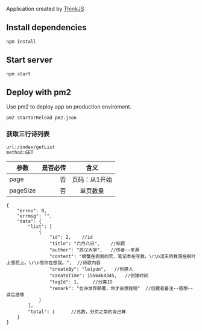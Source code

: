 
Application created by [ThinkJS](http://www.thinkjs.org)

## Install dependencies

```
npm install
```

## Start server

```
npm start
```

## Deploy with pm2

Use pm2 to deploy app on production enviroment.

```
pm2 startOrReload pm2.json
```

### 获取三行诗列表
```
url:/index/getList
method:GET
```
| 参数        | 是否必传  |  含义  |
| --------   | -----:  | :----:  |
| page     | 否 |   页码：从1开始     |
| pageSize       |   否   |   单页数量   |
```
{
    "errno": 0,
    "errmsg": "",
    "data": {
        "list": [
            {
                "id": 2,    //id
                "title": "六月八日",    //标题
                "author": "武汉大学",   //作者--来源
                "content": "螃蟹在剥我的壳，笔记本在写我。\r\n漫天的我落在枫叶上雪花上。\r\n而你在想我。",  //诗歌内容
                "createBy": "leiyun",   //创建人
                "caeateTime": 1556464345,   //创建时间
                "tagId": 1,     //分类ID
                "remark": "也许世界颠覆，你才会想我吧"  //创建者备注--感想--读后感等
            }
        ],
        "total": 1      //总数，分页之类的自己算
    }
}
```